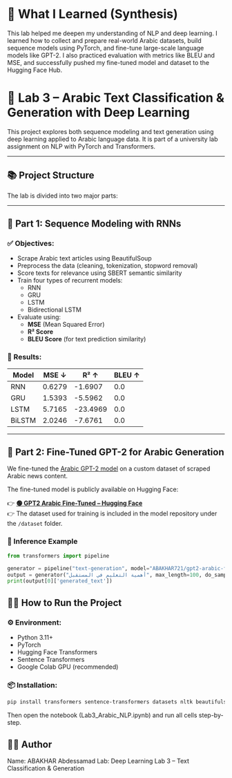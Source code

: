 
# 📝 What I Learned (Synthesis)
This lab helped me deepen my understanding of NLP and deep learning.
I learned how to collect and prepare real-world Arabic datasets, build sequence models using PyTorch, and fine-tune large-scale language models like GPT-2.
I also practiced evaluation with metrics like BLEU and MSE, and successfully pushed my fine-tuned model and dataset to the Hugging Face Hub.


# 🧠 Lab 3 – Arabic Text Classification & Generation with Deep Learning
This project explores both sequence modeling and text generation using deep learning applied to Arabic language data. It is part of a university lab assignment on NLP with PyTorch and Transformers.

---

## 📚 Project Structure

The lab is divided into two major parts:

---

## 🧩 Part 1: Sequence Modeling with RNNs

### ✅ Objectives:
- Scrape Arabic text articles using BeautifulSoup
- Preprocess the data (cleaning, tokenization, stopword removal)
- Score texts for relevance using SBERT semantic similarity
- Train four types of recurrent models:
  - RNN
  - GRU
  - LSTM
  - Bidirectional LSTM
- Evaluate using:
  - **MSE** (Mean Squared Error)
  - **R² Score**
  - **BLEU Score** (for text prediction similarity)

### 🧪 Results:

| Model      | MSE ↓   | R² ↑   | BLEU ↑  |
|------------|--------|--------|--------|
| RNN        | 0.6279   | -1.6907  | 0.0    |
| GRU        | 1.5393   | -5.5962  | 0.0    |
| LSTM       | 5.7165   | -23.4969  | 0.0    |
| BiLSTM     | 2.0246 | -7.6761 | 0.0 |

---

## 🤖 Part 2: Fine-Tuned GPT-2 for Arabic Generation

We fine-tuned the [Arabic GPT-2 model](https://huggingface.co/aubmindlab/aragpt2-base) on a custom dataset of scraped Arabic news content.

The fine-tuned model is publicly available on Hugging Face:

👉 **[🟢 GPT2 Arabic Fine-Tuned – Hugging Face](https://huggingface.co/ABAKHAR721/gpt2-arabic-finetuned-lab3)**  
👉 The dataset used for training is included in the model repository under the `/dataset` folder.

### 🧪 Inference Example

```python
from transformers import pipeline

generator = pipeline("text-generation", model="ABAKHAR721/gpt2-arabic-finetuned-lab3")
output = generator("أهمية التعليم في المستقبل", max_length=100, do_sample=True)
print(output[0]['generated_text'])
```



## 🧑‍💻 How to Run the Project

### ⚙️ Environment:
- Python 3.11+
- PyTorch
- Hugging Face Transformers
- Sentence Transformers
- Google Colab GPU (recommended)

### 📦 Installation:
```bash
pip install transformers sentence-transformers datasets nltk beautifulsoup4
```
Then open the notebook (Lab3_Arabic_NLP.ipynb) and run all cells step-by-step.

## 👨‍🎓 Author
Name: ABAKHAR Abdessamad
Lab: Deep Learning Lab 3 – Text Classification & Generation
